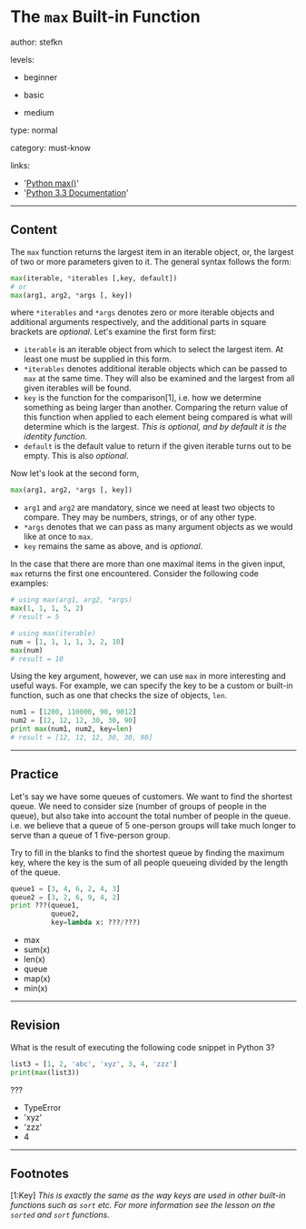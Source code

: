 # The `max` Built-in Function
author: stefkn

levels:

  - beginner

  - basic

  - medium

type: normal

category: must-know

links:

  - '[Python max()](https://www.programiz.com/python-programming/methods/built-in/max)'
  - '[Python 3.3 Documentation](https://docs.python.org/3.3/library/functions.html#max)'

---
## Content

The `max` function returns the largest item in an iterable object, or, the largest of two or more parameters given to it. The general syntax follows the form:

```python
max(iterable, *iterables [,key, default])
# or
max(arg1, arg2, *args [, key])
```

where `*iterables` and `*args` denotes zero or more iterable objects and additional arguments respectively, and the additional parts in square brackets are *optional*. Let's examine the first form first:

- `iterable` is an iterable object from which to select the largest item. At least one must be supplied in this form.
- `*iterables` denotes additional iterable objects which can be passed to `max` at the same time. They will also be examined and the largest from all given iterables will be found.
- `key` is the function for the comparison[1], i.e. how we determine something as being larger than another. Comparing the return value of this function when applied to each element being compared is what will determine which is the largest. *This is optional, and by default it is the identity function.*
- `default` is the default value to return if the given iterable turns out to be empty. This is also *optional*.

Now let's look at the second form,

```python
max(arg1, arg2, *args [, key])
```

- `arg1` and `arg2` are mandatory, since we need at least two objects to compare. They may be numbers, strings, or of any other type.
- `*args` denotes that we can pass as many argument objects as we would like at once to `max`.
- `key` remains the same as above, and is *optional*.

In the case that there are more than one maximal items in the given input, `max` returns the first one encountered. Consider the following code examples:

```python
# using max(arg1, arg2, *args)
max(1, 1, 1, 5, 2)
# result = 5

# using max(iterable)
num = [1, 1, 1, 1, 3, 2, 10]
max(num)
# result = 10
```

Using the key argument, however, we can use `max` in more interesting and useful ways. For example, we can specify the key to be a custom or built-in function, such as one that checks the size of objects, `len`.

```python
num1 = [1200, 110000, 90, 9012]
num2 = [12, 12, 12, 30, 30, 90]
print max(num1, num2, key=len)
# result = [12, 12, 12, 30, 30, 90]
```

---
## Practice

Let's say we have some queues of customers. We want to find the shortest queue. We need to consider size (number of groups of people in the queue), but also take into account the total number of people in the queue. i.e. we believe that a queue of 5 one-person groups will take much longer to serve than a queue of 1 five-person group.

Try to fill in the blanks to find the shortest queue by finding the maximum key, where the key is the sum of all people queueing divided by the length of the queue.

```python
queue1 = [3, 4, 6, 2, 4, 3]
queue2 = [3, 2, 6, 9, 4, 2]
print ???(queue1,
          queue2,
          key=lambda x: ???/???)
```

* max
* sum(x)
* len(x)
* queue
* map(x)
* min(x)

---
## Revision

What is the result of executing the following code snippet in Python 3?

```python
list3 = [1, 2, 'abc', 'xyz', 3, 4, 'zzz']
print(max(list3))
```

???

* TypeError
* 'xyz'
* 'zzz'
* 4

---
## Footnotes

[1:Key]
*This is exactly the same as the way keys are used in other built-in functions such as `sort` etc. For more information see the lesson on the `sorted` and `sort` functions.*
